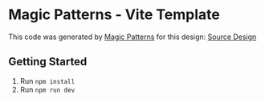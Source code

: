 # Magic Patterns - Vite Template

This code was generated by [Magic Patterns](https://magicpatterns.com) for this design: [Source Design](https://www.magicpatterns.com/c/xcxh1jws7ndac4hczxsw9p)

## Getting Started

1. Run `npm install`
2. Run `npm run dev`
